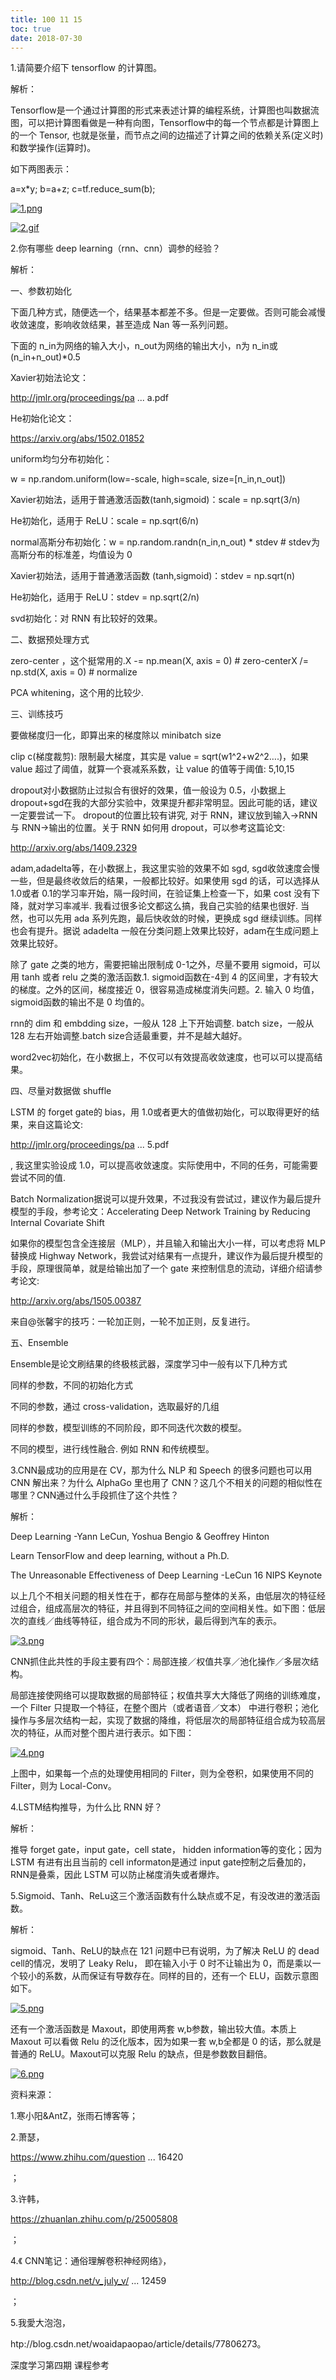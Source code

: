 ```yaml
---
title: 100 11 15
toc: true
date: 2018-07-30
---
```

1.请简要介绍下 tensorflow 的计算图。

解析：

Tensorflow是一个通过计算图的形式来表述计算的编程系统，计算图也叫数据流图，可以把计算图看做是一种有向图，Tensorflow中的每一个节点都是计算图上的一个 Tensor, 也就是张量，而节点之间的边描述了计算之间的依赖关系(定义时)和数学操作(运算时)。

如下两图表示：

a=x*y; b=a+z; c=tf.reduce_sum(b);

[![1.png](https://ask.julyedu.com/uploads/article/20180710/f7ddb20ce47cbf6009da78701433040f.png)](https://ask.julyedu.com/uploads/article/20180710/f7ddb20ce47cbf6009da78701433040f.png)

[![2.gif](https://ask.julyedu.com/uploads/article/20180710/6c63767a9bf4b2ca65cec2d6e454d80b.gif)](https://ask.julyedu.com/uploads/article/20180710/6c63767a9bf4b2ca65cec2d6e454d80b.gif)

2.你有哪些 deep learning（rnn、cnn）调参的经验？

解析：

一、参数初始化

下面几种方式，随便选一个，结果基本都差不多。但是一定要做。否则可能会减慢收敛速度，影响收敛结果，甚至造成 Nan 等一系列问题。

下面的 n_in为网络的输入大小，n_out为网络的输出大小，n为 n_in或(n_in+n_out)*0.5

Xavier初始法论文：

http://jmlr.org/proceedings/pa ... a.pdf

He初始化论文：

https://arxiv.org/abs/1502.01852

uniform均匀分布初始化：

w = np.random.uniform(low=-scale, high=scale, size=[n_in,n_out])

Xavier初始法，适用于普通激活函数(tanh,sigmoid)：scale = np.sqrt(3/n)

He初始化，适用于 ReLU：scale = np.sqrt(6/n)

normal高斯分布初始化：w = np.random.randn(n_in,n_out) * stdev # stdev为高斯分布的标准差，均值设为 0

Xavier初始法，适用于普通激活函数 (tanh,sigmoid)：stdev = np.sqrt(n)

He初始化，适用于 ReLU：stdev = np.sqrt(2/n)

svd初始化：对 RNN 有比较好的效果。

二、数据预处理方式

zero-center ，这个挺常用的.X -= np.mean(X, axis = 0) # zero-centerX /= np.std(X, axis = 0) # normalize

PCA whitening，这个用的比较少.

三、训练技巧

要做梯度归一化，即算出来的梯度除以 minibatch size

clip c(梯度裁剪): 限制最大梯度，其实是 value = sqrt(w1^2+w2^2….)，如果 value 超过了阈值，就算一个衰减系系数，让 value 的值等于阈值: 5,10,15

dropout对小数据防止过拟合有很好的效果，值一般设为 0.5，小数据上 dropout+sgd在我的大部分实验中，效果提升都非常明显。因此可能的话，建议一定要尝试一下。 dropout的位置比较有讲究, 对于 RNN，建议放到输入->RNN与 RNN->输出的位置。关于 RNN 如何用 dropout，可以参考这篇论文:

http://arxiv.org/abs/1409.2329

adam,adadelta等，在小数据上，我这里实验的效果不如 sgd, sgd收敛速度会慢一些，但是最终收敛后的结果，一般都比较好。如果使用 sgd 的话，可以选择从 1.0或者 0.1的学习率开始，隔一段时间，在验证集上检查一下，如果 cost 没有下降，就对学习率减半. 我看过很多论文都这么搞，我自己实验的结果也很好. 当然，也可以先用 ada 系列先跑，最后快收敛的时候，更换成 sgd 继续训练。同样也会有提升。据说 adadelta 一般在分类问题上效果比较好，adam在生成问题上效果比较好。

除了 gate 之类的地方，需要把输出限制成 0-1之外，尽量不要用 sigmoid，可以用 tanh 或者 relu 之类的激活函数.1. sigmoid函数在-4到 4 的区间里，才有较大的梯度。之外的区间，梯度接近 0，很容易造成梯度消失问题。2. 输入 0 均值，sigmoid函数的输出不是 0 均值的。

rnn的 dim 和 embdding size，一般从 128 上下开始调整. batch size，一般从 128 左右开始调整.batch size合适最重要，并不是越大越好。

word2vec初始化，在小数据上，不仅可以有效提高收敛速度，也可以可以提高结果。

四、尽量对数据做 shuffle

LSTM 的 forget gate的 bias，用 1.0或者更大的值做初始化，可以取得更好的结果，来自这篇论文:

http://jmlr.org/proceedings/pa ... 5.pdf

, 我这里实验设成 1.0，可以提高收敛速度。实际使用中，不同的任务，可能需要尝试不同的值.

Batch Normalization据说可以提升效果，不过我没有尝试过，建议作为最后提升模型的手段，参考论文：Accelerating Deep Network Training by Reducing Internal Covariate Shift

如果你的模型包含全连接层（MLP），并且输入和输出大小一样，可以考虑将 MLP 替换成 Highway Network，我尝试对结果有一点提升，建议作为最后提升模型的手段，原理很简单，就是给输出加了一个 gate 来控制信息的流动，详细介绍请参考论文:

http://arxiv.org/abs/1505.00387

来自@张馨宇的技巧：一轮加正则，一轮不加正则，反复进行。

五、Ensemble

Ensemble是论文刷结果的终极核武器，深度学习中一般有以下几种方式

同样的参数，不同的初始化方式

不同的参数，通过 cross-validation，选取最好的几组

同样的参数，模型训练的不同阶段，即不同迭代次数的模型。

不同的模型，进行线性融合. 例如 RNN 和传统模型。

3.CNN最成功的应用是在 CV，那为什么 NLP 和 Speech 的很多问题也可以用 CNN 解出来？为什么 AlphaGo 里也用了 CNN？这几个不相关的问题的相似性在哪里？CNN通过什么手段抓住了这个共性？

解析：

Deep Learning -Yann LeCun, Yoshua Bengio & Geoffrey Hinton

Learn TensorFlow and deep learning, without a Ph.D.

The Unreasonable Effectiveness of Deep Learning -LeCun 16 NIPS Keynote

以上几个不相关问题的相关性在于，都存在局部与整体的关系，由低层次的特征经过组合，组成高层次的特征，并且得到不同特征之间的空间相关性。如下图：低层次的直线／曲线等特征，组合成为不同的形状，最后得到汽车的表示。

[![3.png](https://ask.julyedu.com/uploads/article/20180710/152a1bd91e8afb8651dfe7f1c8952e3b.png)](https://ask.julyedu.com/uploads/article/20180710/152a1bd91e8afb8651dfe7f1c8952e3b.png)

CNN抓住此共性的手段主要有四个：局部连接／权值共享／池化操作／多层次结构。

局部连接使网络可以提取数据的局部特征；权值共享大大降低了网络的训练难度，一个 Filter 只提取一个特征，在整个图片（或者语音／文本） 中进行卷积；池化操作与多层次结构一起，实现了数据的降维，将低层次的局部特征组合成为较高层次的特征，从而对整个图片进行表示。如下图：

[![4.png](https://ask.julyedu.com/uploads/article/20180710/5c736bed5291702628394692e080c608.png)](https://ask.julyedu.com/uploads/article/20180710/5c736bed5291702628394692e080c608.png)

上图中，如果每一个点的处理使用相同的 Filter，则为全卷积，如果使用不同的 Filter，则为 Local-Conv。

4.LSTM结构推导，为什么比 RNN 好？

解析：

推导 forget gate，input gate，cell state， hidden information等的变化；因为 LSTM 有进有出且当前的 cell informaton是通过 input gate控制之后叠加的，RNN是叠乘，因此 LSTM 可以防止梯度消失或者爆炸。

5.Sigmoid、Tanh、ReLu这三个激活函数有什么缺点或不足，有没改进的激活函数。

解析：

sigmoid、Tanh、ReLU的缺点在 121 问题中已有说明，为了解决 ReLU 的 dead cell的情况，发明了 Leaky Relu， 即在输入小于 0 时不让输出为 0，而是乘以一个较小的系数，从而保证有导数存在。同样的目的，还有一个 ELU，函数示意图如下。

[![5.png](https://ask.julyedu.com/uploads/article/20180710/7dfcb00a0b810072cfc0a4a648c85fd2.png)](https://ask.julyedu.com/uploads/article/20180710/7dfcb00a0b810072cfc0a4a648c85fd2.png)

还有一个激活函数是 Maxout，即使用两套 w,b参数，输出较大值。本质上 Maxout 可以看做 Relu 的泛化版本，因为如果一套 w,b全都是 0 的话，那么就是普通的 ReLU。Maxout可以克服 Relu 的缺点，但是参数数目翻倍。

[![6.png](https://ask.julyedu.com/uploads/article/20180710/1ffd62f74288516fb68dae4b01fa04f4.png)](https://ask.julyedu.com/uploads/article/20180710/1ffd62f74288516fb68dae4b01fa04f4.png)

资料来源：

1.寒小阳&AntZ，张雨石博客等；

2.萧瑟，

https://www.zhihu.com/question ... 16420

；

3.许韩，

https://zhuanlan.zhihu.com/p/25005808

；

4.《 CNN笔记：通俗理解卷积神经网络》，

http://blog.csdn.net/v_july_v/ ... 12459

；

5.我愛大泡泡，

htp://blog.csdn.net/woaidapaopao/article/details/77806273。

深度学习第四期 课程参考
